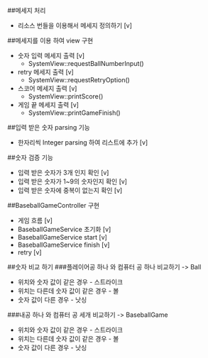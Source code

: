 ##메세지 처리
* 리소스 번들을 이용해서 메세지 정의하기 [v]

##메세지를 이용 하여 view 구현
* 숫자 입력 메세지 출력 [v]
  - SystemView::requestBallNumberInput()
* retry 메세지 출력 [v]
  - SystemView::requestRetryOption()
* 스코어 메세지 출력 [v]
  - SystemView::printScore()
* 게임 끝 메세지 출력 [v]
  - SystemView::printGameFinish()

##입력 받은 숫자 parsing 기능
- 한자리씩 Integer parsing 하여 리스트에 추가 [v]

##숫자 검증 기능
- 입력 받은 숫자가 3개 인지 확인 [v]
- 입력 받은 숫자가 1~9의 숫자인지 확인 [v]
- 입력 받은 숫자에 중복이 없는지 확인 [v]

##BaseballGameController 구현
- 게임 흐름 [v]
- BaseballGameService 초기화 [v]
- BaseballGameService start [v]
- BaseballGameService finish [v]
- retry [v]

##숫자 비교 하기
###플레이어공 하나 와 컴퓨터 공 하나 비교하기 -> Ball
- 위치와 숫자 값이 같은 경우 - 스트라이크
- 위치는 다른데 숫자 값이 같은 경우 - 볼
- 숫자 값이 다른 경우 - 낫싱

###내공 하나 와 컴퓨터 공 세개 비교하기 -> BaseballGame
- 위치와 숫자 값이 같은 경우 - 스트라이크
- 위치는 다른데 숫자 값이 같은 경우 - 볼
- 숫자 값이 다른 경우 - 낫싱